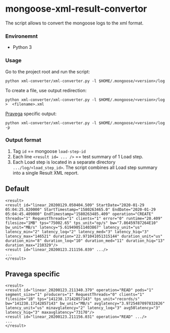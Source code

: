 # mongoose-xml-result-convertor
The script allows to convert the mongoose logs to the xml format.

### Environemnt
* Python 3

### Usage

Go to the project root and run the script:
```
python xml-converter/xml-converter.py -l $HOME/.mongoose/<version>/log
```
To create a file, use output redirection:
```
python xml-converter/xml-converter.py -l $HOME/.mongoose/<version>/log  >  <filename>.xml
```

[Pravega](https://github.com/emc-mongoose/mongoose-storage-driver-pravega) specific output:
```
python xml-converter/xml-converter.py -l $HOME/.mongoose/<version>/log -p
```

### Output format

1. Tag `id` == mongoose `load-step-id`
2. Each line `<result id= ... />` == test summary of 1 Load step.
3. Each Load step is located in a separate directory `.../log/<load_step_id>`. The script combines all Load step summary into a single Result XML report.

## Default
```
<result>
<result id="linear_20200129.050404.509" StartDate="2020-01-29 05:04:25.820000" StartTimestamp="1580263465.0" EndDate="2020-01-29 05:04:45.409000" EndTimestamp="1580263485.409" operation="CREATE" threads="1" RequestThreads="1" clients="1" error="0" runtime="20.409" filesize="1MB" tps="75002.65" tps_unit="op/s" bw="7.86459787264E10" bw_unit="MB/s" latency="5.619490511403867" latency_unit="us" latency_min="2" latency_loq="2" latency_med="3" latency_hiq="3" latency_max="146521" duration="22.971041051315144" duration_unit="us" duration_min="8" duration_loq="10" duration_med="11" duration_hiq="13" duration_max="210329"/>
<result id="linear_20200123.211156.039" .../>
...
</result>
```

## Pravega specific
```
<result>
<result id="linear_20200123.211340.379" operation="READ" pods="1" segment_size="1" producers="1" RequestThreads="0" clients="1" filesize="1B" tps="141238.17142857143" tps_unit="records/s" bw="141238.17142857143" bw_unit="MB/s" avglatency="3.9725487097832826" latency_unit="us" minavglatency="2" latency_loq="3" avg50latency="3" latency_hiq="3" maxavglatency="73170"/>
<result id="linear_20200123.211156.031" operation="READ" .../>
...
</result>
```

